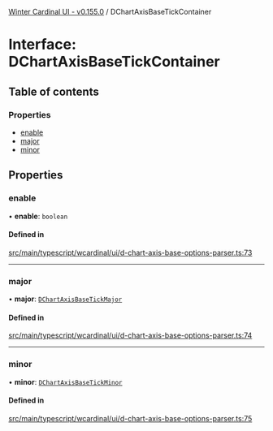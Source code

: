 [Winter Cardinal UI - v0.155.0](../index.md) / DChartAxisBaseTickContainer

# Interface: DChartAxisBaseTickContainer

## Table of contents

### Properties

- [enable](DChartAxisBaseTickContainer.md#enable)
- [major](DChartAxisBaseTickContainer.md#major)
- [minor](DChartAxisBaseTickContainer.md#minor)

## Properties

### enable

• **enable**: `boolean`

#### Defined in

[src/main/typescript/wcardinal/ui/d-chart-axis-base-options-parser.ts:73](https://github.com/winter-cardinal/winter-cardinal-ui/blob/v0.155.0/src/main/typescript/wcardinal/ui/d-chart-axis-base-options-parser.ts#L73)

___

### major

• **major**: [`DChartAxisBaseTickMajor`](DChartAxisBaseTickMajor.md)

#### Defined in

[src/main/typescript/wcardinal/ui/d-chart-axis-base-options-parser.ts:74](https://github.com/winter-cardinal/winter-cardinal-ui/blob/v0.155.0/src/main/typescript/wcardinal/ui/d-chart-axis-base-options-parser.ts#L74)

___

### minor

• **minor**: [`DChartAxisBaseTickMinor`](DChartAxisBaseTickMinor.md)

#### Defined in

[src/main/typescript/wcardinal/ui/d-chart-axis-base-options-parser.ts:75](https://github.com/winter-cardinal/winter-cardinal-ui/blob/v0.155.0/src/main/typescript/wcardinal/ui/d-chart-axis-base-options-parser.ts#L75)
